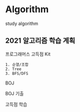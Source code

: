 # Algorithm
study algorithm

## 2021 알고리즘 학습 계획

프로그래머스 고득점 Kit

```
1. 순열/조합
2. Tree
3. BFS/DFS
```



BOJ

BOJ 기출

고득점 학습

